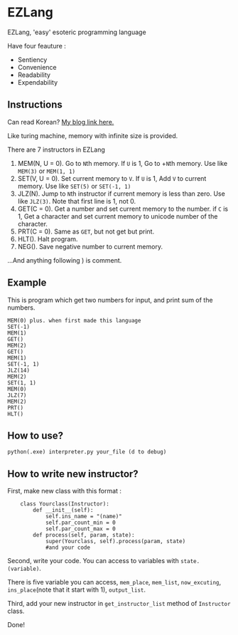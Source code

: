 # EZLang
EZLang, 'easy' esoteric programming language

Have four feauture : 
 - Sentiency
 - Convenience
 - Readability
 - Expendability

## Instructions
Can read Korean? [My blog link here.](https://dhnam0502.blog.me/221068174333)

Like turing machine, memory with infinite size is provided.

There are 7 instructors in EZLang

 1. MEM(N, U = 0). Go to `N`th memory. If `U` is 1, Go to +`N`th memory. Use like `MEM(3)` or `MEM(1, 1)`
 2. SET(V, U = 0). Set current memory to `V`. If `U` is 1, Add `V` to current memory. Use like `SET(5)` or `SET(-1, 1)`
 3. JLZ(N). Jump to `N`th instructor if current memory is less than zero. Use like `JLZ(3)`. Note that first line is 1, not 0.
 4. GET(C = 0). Get a number and set current memory to the number. if `C` is 1, Get a character and set current memory to unicode number of the character.
 5. PRT(C = 0). Same as `GET`, but not get but print.
 6. HLT(). Halt program.
 7. NEG(). Save negative number to current memory.
 
...And anything following ) is comment.

## Example

This is program which get two numbers for input, and print sum of the numbers.
```
MEM(0) plus. when first made this language
SET(-1)
MEM(1)
GET()
MEM(2)
GET()
MEM(1)
SET(-1, 1)
JLZ(14)
MEM(2)
SET(1, 1)
MEM(0)
JLZ(7)
MEM(2)
PRT()
HLT()
```

## How to use?

`python(.exe) interpreter.py your_file (d to debug)`

## How to write new instructor?

First, make new class with this format : 
```
    class Yourclass(Instructor):
        def __init__(self):
            self.ins_name = "(name)"
            self.par_count_min = 0
            self.par_count_max = 0
        def process(self, param, state):
            super(Yourclass, self).process(param, state)
            #and your code
```

Second, write your code. You can access to variables with `state.(variable)`.

There is five variable you can access, `mem_place`, `mem_list`, `now_excuting`, `ins_place`(note that it start with 1), `output_list`.

Third, add your new instructor in `get_instructor_list` method of `Instructor` class.

Done!
